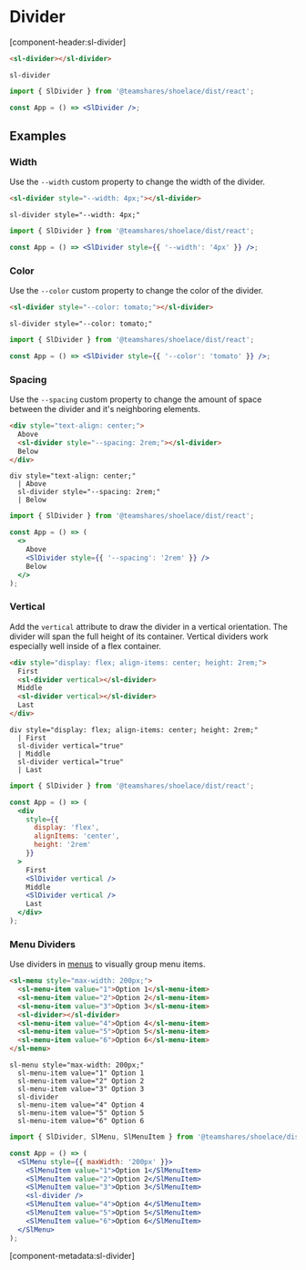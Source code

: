 # Divider

[component-header:sl-divider]

```html preview
<sl-divider></sl-divider>
```

```pug slim
sl-divider
```

```jsx react
import { SlDivider } from '@teamshares/shoelace/dist/react';

const App = () => <SlDivider />;
```

## Examples

### Width

Use the `--width` custom property to change the width of the divider.

```html preview
<sl-divider style="--width: 4px;"></sl-divider>
```

```pug slim
sl-divider style="--width: 4px;"
```

```jsx react
import { SlDivider } from '@teamshares/shoelace/dist/react';

const App = () => <SlDivider style={{ '--width': '4px' }} />;
```

### Color

Use the `--color` custom property to change the color of the divider.

```html preview
<sl-divider style="--color: tomato;"></sl-divider>
```

```pug slim
sl-divider style="--color: tomato;"
```

```jsx react
import { SlDivider } from '@teamshares/shoelace/dist/react';

const App = () => <SlDivider style={{ '--color': 'tomato' }} />;
```

### Spacing

Use the `--spacing` custom property to change the amount of space between the divider and it's neighboring elements.

```html preview
<div style="text-align: center;">
  Above
  <sl-divider style="--spacing: 2rem;"></sl-divider>
  Below
</div>
```

```pug slim
div style="text-align: center;"
  | Above
  sl-divider style="--spacing: 2rem;"
  | Below
```

```jsx react
import { SlDivider } from '@teamshares/shoelace/dist/react';

const App = () => (
  <>
    Above
    <SlDivider style={{ '--spacing': '2rem' }} />
    Below
  </>
);
```

### Vertical

Add the `vertical` attribute to draw the divider in a vertical orientation. The divider will span the full height of its container. Vertical dividers work especially well inside of a flex container.

```html preview
<div style="display: flex; align-items: center; height: 2rem;">
  First
  <sl-divider vertical></sl-divider>
  Middle
  <sl-divider vertical></sl-divider>
  Last
</div>
```

```pug slim
div style="display: flex; align-items: center; height: 2rem;"
  | First
  sl-divider vertical="true"
  | Middle
  sl-divider vertical="true"
  | Last
```

```jsx react
import { SlDivider } from '@teamshares/shoelace/dist/react';

const App = () => (
  <div
    style={{
      display: 'flex',
      alignItems: 'center',
      height: '2rem'
    }}
  >
    First
    <SlDivider vertical />
    Middle
    <SlDivider vertical />
    Last
  </div>
);
```

### Menu Dividers

Use dividers in [menus](/components/menu) to visually group menu items.

```html preview
<sl-menu style="max-width: 200px;">
  <sl-menu-item value="1">Option 1</sl-menu-item>
  <sl-menu-item value="2">Option 2</sl-menu-item>
  <sl-menu-item value="3">Option 3</sl-menu-item>
  <sl-divider></sl-divider>
  <sl-menu-item value="4">Option 4</sl-menu-item>
  <sl-menu-item value="5">Option 5</sl-menu-item>
  <sl-menu-item value="6">Option 6</sl-menu-item>
</sl-menu>
```

```pug slim
sl-menu style="max-width: 200px;"
  sl-menu-item value="1" Option 1
  sl-menu-item value="2" Option 2
  sl-menu-item value="3" Option 3
  sl-divider
  sl-menu-item value="4" Option 4
  sl-menu-item value="5" Option 5
  sl-menu-item value="6" Option 6
```

```jsx react
import { SlDivider, SlMenu, SlMenuItem } from '@teamshares/shoelace/dist/react';

const App = () => (
  <SlMenu style={{ maxWidth: '200px' }}>
    <SlMenuItem value="1">Option 1</SlMenuItem>
    <SlMenuItem value="2">Option 2</SlMenuItem>
    <SlMenuItem value="3">Option 3</SlMenuItem>
    <sl-divider />
    <SlMenuItem value="4">Option 4</SlMenuItem>
    <SlMenuItem value="5">Option 5</SlMenuItem>
    <SlMenuItem value="6">Option 6</SlMenuItem>
  </SlMenu>
);
```

[component-metadata:sl-divider]
